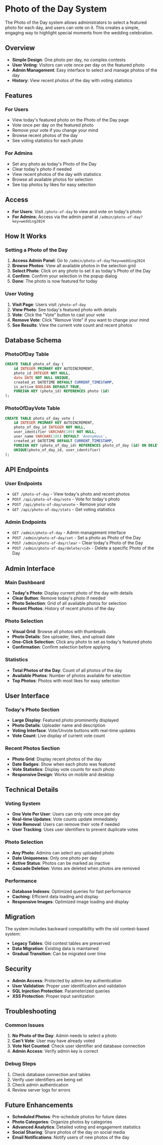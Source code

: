 # Photo of the Day System

The Photo of the Day system allows administrators to select a featured photo for each day, and users can vote on it. This creates a simple, engaging way to highlight special moments from the wedding celebration.

## Overview

- **Simple Design**: One photo per day, no complex contests
- **User Voting**: Visitors can vote once per day on the featured photo
- **Admin Management**: Easy interface to select and manage photos of the day
- **History**: View recent photos of the day with voting statistics

## Features

### For Users
- View today's featured photo on the Photo of the Day page
- Vote once per day on the featured photo
- Remove your vote if you change your mind
- Browse recent photos of the day
- See voting statistics for each photo

### For Admins
- Set any photo as today's Photo of the Day
- Clear today's photo if needed
- View recent photos of the day with statistics
- Browse all available photos for selection
- See top photos by likes for easy selection

## Access

- **For Users**: Visit `/photo-of-day` to view and vote on today's photo
- **For Admins**: Access via the admin panel at `/admin/photo-of-day?key=wedding2024`

## How It Works

### Setting a Photo of the Day

1. **Access Admin Panel**: Go to `/admin/photo-of-day?key=wedding2024`
2. **Browse Photos**: View all available photos in the selection grid
3. **Select Photo**: Click on any photo to set it as today's Photo of the Day
4. **Confirm**: Confirm your selection in the popup dialog
5. **Done**: The photo is now featured for today

### User Voting

1. **Visit Page**: Users visit `/photo-of-day`
2. **View Photo**: See today's featured photo with details
3. **Vote**: Click the "Vote" button to cast your vote
4. **Remove Vote**: Click "Remove Vote" if you want to change your mind
5. **See Results**: View the current vote count and recent photos

## Database Schema

### PhotoOfDay Table
```sql
CREATE TABLE photo_of_day (
    id INTEGER PRIMARY KEY AUTOINCREMENT,
    photo_id INTEGER NOT NULL,
    date DATE NOT NULL UNIQUE,
    created_at DATETIME DEFAULT CURRENT_TIMESTAMP,
    is_active BOOLEAN DEFAULT TRUE,
    FOREIGN KEY (photo_id) REFERENCES photo (id)
);
```

### PhotoOfDayVote Table
```sql
CREATE TABLE photo_of_day_vote (
    id INTEGER PRIMARY KEY AUTOINCREMENT,
    photo_of_day_id INTEGER NOT NULL,
    user_identifier VARCHAR(100) NOT NULL,
    user_name VARCHAR(100) DEFAULT 'Anonymous',
    created_at DATETIME DEFAULT CURRENT_TIMESTAMP,
    FOREIGN KEY (photo_of_day_id) REFERENCES photo_of_day (id) ON DELETE CASCADE,
    UNIQUE(photo_of_day_id, user_identifier)
);
```

## API Endpoints

### User Endpoints
- `GET /photo-of-day` - View today's photo and recent photos
- `POST /api/photo-of-day/vote` - Vote for today's photo
- `POST /api/photo-of-day/unvote` - Remove your vote
- `GET /api/photo-of-day/stats` - Get voting statistics

### Admin Endpoints
- `GET /admin/photo-of-day` - Admin management interface
- `POST /admin/photo-of-day/set` - Set a photo as Photo of the Day
- `POST /admin/photo-of-day/clear` - Clear today's Photo of the Day
- `POST /admin/photo-of-day/delete/<id>` - Delete a specific Photo of the Day

## Admin Interface

### Main Dashboard
- **Today's Photo**: Display current photo of the day with details
- **Clear Button**: Remove today's photo if needed
- **Photo Selection**: Grid of all available photos for selection
- **Recent Photos**: History of recent photos of the day

### Photo Selection
- **Visual Grid**: Browse all photos with thumbnails
- **Photo Details**: See uploader, likes, and upload date
- **One-Click Selection**: Click any photo to set as today's featured photo
- **Confirmation**: Confirm selection before applying

### Statistics
- **Total Photos of the Day**: Count of all photos of the day
- **Available Photos**: Number of photos available for selection
- **Top Photos**: Photos with most likes for easy selection

## User Interface

### Today's Photo Section
- **Large Display**: Featured photo prominently displayed
- **Photo Details**: Uploader name and description
- **Voting Interface**: Vote/Unvote buttons with real-time updates
- **Vote Count**: Live display of current vote count

### Recent Photos Section
- **Photo Grid**: Display recent photos of the day
- **Date Badges**: Show when each photo was featured
- **Vote Statistics**: Display vote counts for each photo
- **Responsive Design**: Works on mobile and desktop

## Technical Details

### Voting System
- **One Vote Per User**: Users can only vote once per day
- **Real-time Updates**: Vote counts update immediately
- **Vote Removal**: Users can remove their vote if needed
- **User Tracking**: Uses user identifiers to prevent duplicate votes

### Photo Selection
- **Any Photo**: Admins can select any uploaded photo
- **Date Uniqueness**: Only one photo per day
- **Active Status**: Photos can be marked as inactive
- **Cascade Deletion**: Votes are deleted when photos are removed

### Performance
- **Database Indexes**: Optimized queries for fast performance
- **Caching**: Efficient data loading and display
- **Responsive Images**: Optimized image loading and display

## Migration

The system includes backward compatibility with the old contest-based system:

- **Legacy Tables**: Old contest tables are preserved
- **Data Migration**: Existing data is maintained
- **Gradual Transition**: Can be migrated over time

## Security

- **Admin Access**: Protected by admin key authentication
- **User Validation**: Proper user identification and validation
- **SQL Injection Protection**: Parameterized queries
- **XSS Protection**: Proper input sanitization

## Troubleshooting

### Common Issues

1. **No Photo of the Day**: Admin needs to select a photo
2. **Can't Vote**: User may have already voted
3. **Vote Not Counted**: Check user identifier and database connection
4. **Admin Access**: Verify admin key is correct

### Debug Steps

1. Check database connection and tables
2. Verify user identifiers are being set
3. Check admin authentication
4. Review server logs for errors

## Future Enhancements

- **Scheduled Photos**: Pre-schedule photos for future dates
- **Photo Categories**: Organize photos by categories
- **Advanced Analytics**: Detailed voting and engagement statistics
- **Social Sharing**: Share photos of the day on social media
- **Email Notifications**: Notify users of new photos of the day 